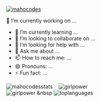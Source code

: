 [![mahocodes](https://github.com/mahocodes/mahocodes/blob/main/assets/banner.gif)](https://linktr.ee/mahozinha)

🔭 I’m currently working on ...
- 🌱 I’m currently learning ...
- 👯 I’m looking to collaborate on ...
- 🤔 I’m looking for help with ...
- 💬 Ask me about ...
- 📫 How to reach me: ...
- 😄 Pronouns: ...
- ⚡ Fun fact: ...


![mahocodesstats](https://github-readme-stats.vercel.app/api?username=mahocodes&show_icons=true&title_color=5FE0E8&icon_color=E805F2&bg_color=020209&hide_border=true&card_width=75) &nbsp;&nbsp; ![girlpower](https://github.com/mahocodes/mahocodes/blob/main/assets/girlpower.gif)<br/>
![girlpower](https://github.com/mahocodes/mahocodes/blob/main/assets/badges.png)&nbsp;&nbsp ![toplanguages](https://github-readme-stats.vercel.app/api/top-langs/?username=mahocodes&title_color=5FE0E8&icon_color=E805F2&bg_color=020209&hide_border=true&layout=compact)
